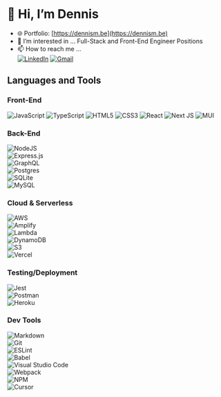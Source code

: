 # 👋 Hi, I’m Dennis
- 🌐 Portfolio: [https://dennism.be](https://dennism.be)
- 👀 I’m interested in ... Full-Stack and Front-End Engineer Positions  
- 📫 How to reach me ...  
  <a href="https://www.linkedin.com/in/dennis-berezin">![LinkedIn](https://img.shields.io/badge/linkedin-%230077B5.svg?style=for-the-badge&logo=linkedin&logoColor=white)</a>
  <a href="https://mail.google.com/mail/?view=cm&fs=1&to=dennis.m.berezin@gmail.com">![Gmail](https://img.shields.io/badge/Gmail-D14836?style=for-the-badge&logo=gmail&logoColor=white)</a>

## Languages and Tools

### Front-End  
![JavaScript](https://img.shields.io/badge/javascript-%23323330.svg?style=for-the-badge&logo=javascript&logoColor=%23F7DF1E) ![TypeScript](https://img.shields.io/badge/typescript-%23007ACC.svg?style=for-the-badge&logo=typescript&logoColor=white) ![HTML5](https://img.shields.io/badge/html5-%23E34F26.svg?style=for-the-badge&logo=html5&logoColor=white) ![CSS3](https://img.shields.io/badge/css3-%231572B6.svg?style=for-the-badge&logo=css3&logoColor=white) ![React](https://img.shields.io/badge/react-%2320232a.svg?style=for-the-badge&logo=react&logoColor=%2361DAFB) ![Next JS](https://img.shields.io/badge/Next-black?style=for-the-badge&logo=next.js&logoColor=white) ![MUI](https://img.shields.io/badge/MUI-%230081CB.svg?style=for-the-badge&logo=mui&logoColor=white)  

### Back-End  
![NodeJS](https://img.shields.io/badge/node.js-6DA55F?style=for-the-badge&logo=node.js&logoColor=white)  
![Express.js](https://img.shields.io/badge/express.js-%23404d59.svg?style=for-the-badge&logo=express&logoColor=%2361DAFB)  
![GraphQL](https://img.shields.io/badge/graphql-E10098?style=for-the-badge&logo=graphql&logoColor=white)  
![Postgres](https://img.shields.io/badge/postgres-%23316192.svg?style=for-the-badge&logo=postgresql&logoColor=white)  
![SQLite](https://img.shields.io/badge/sqlite-%2307405e.svg?style=for-the-badge&logo=sqlite&logoColor=white)  
![MySQL](https://img.shields.io/badge/mysql-%2300f.svg?style=for-the-badge&logo=mysql&logoColor=white)  

### Cloud & Serverless  
![AWS](https://img.shields.io/badge/AWS-%23FF9900.svg?style=for-the-badge&logo=amazon-aws&logoColor=white)  
![Amplify](https://img.shields.io/badge/Amplify-FF9900?style=for-the-badge&logo=awsamplify&logoColor=white)  
![Lambda](https://img.shields.io/badge/AWS%20Lambda-%23FF9900.svg?style=for-the-badge&logo=aws-lambda&logoColor=white)  
![DynamoDB](https://img.shields.io/badge/DynamoDB-4053D6?style=for-the-badge&logo=amazon-dynamodb&logoColor=white)  
![S3](https://img.shields.io/badge/S3-569A31?style=for-the-badge&logo=amazon-s3&logoColor=white)  
![Vercel](https://img.shields.io/badge/vercel-%23000000.svg?style=for-the-badge&logo=vercel&logoColor=white)  

### Testing/Deployment  
![Jest](https://img.shields.io/badge/-jest-%23C21325?style=for-the-badge&logo=jest&logoColor=white)  
![Postman](https://img.shields.io/badge/Postman-FF6C37?style=for-the-badge&logo=postman&logoColor=white)  
![Heroku](https://img.shields.io/badge/heroku-%23430098.svg?style=for-the-badge&logo=heroku&logoColor=white)  

### Dev Tools  
![Markdown](https://img.shields.io/badge/markdown-%23000000.svg?style=for-the-badge&logo=markdown&logoColor=white)  
![Git](https://img.shields.io/badge/git-%23F05033.svg?style=for-the-badge&logo=git&logoColor=white)  
![ESLint](https://img.shields.io/badge/ESLint-4B3263?style=for-the-badge&logo=eslint&logoColor=white)  
![Babel](https://img.shields.io/badge/Babel-F9DC3e?style=for-the-badge&logo=babel&logoColor=black)  
![Visual Studio Code](https://img.shields.io/badge/Visual%20Studio%20Code-0078d7.svg?style=for-the-badge&logo=visual-studio-code&logoColor=white)  
![Webpack](https://img.shields.io/badge/webpack-%238DD6F9.svg?style=for-the-badge&logo=webpack&logoColor=black)  
![NPM](https://img.shields.io/badge/NPM-%23000000.svg?style=for-the-badge&logo=npm&logoColor=white)  
![Cursor](https://img.shields.io/badge/Cursor-%2320232a.svg?style=for-the-badge&logo=cursor&logoColor=white)  

